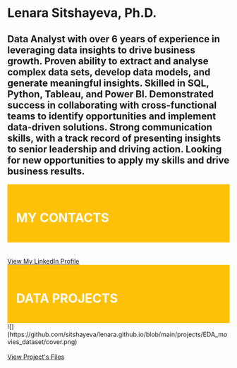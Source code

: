 # Lenara Sitshayeva, Ph.D. 
## Data Analyst with over 6 years of experience in leveraging data insights to drive business growth. Proven ability to extract and analyse complex data sets, develop data models, and generate meaningful insights. Skilled in SQL, Python, Tableau, and Power BI. Demonstrated success in collaborating with cross-functional teams to identify opportunities and implement data-driven solutions. Strong communication skills, with a track record of presenting insights to senior leadership and driving action. Looking for new opportunities to apply my skills and drive business results. 
<div style="background-color: #FFC107; padding: 20px;">
<h1 style="color: #FFF;">MY CONTACTS</h1>
</div>
<br><br>
<a href="https://www.linkedin.com/in/lenara-sitshayeva/">View My LinkedIn Profile</a> 
<div style="background-color: #FFC107; padding: 20px;">
<h1 style="color: #FFF;"> DATA PROJECTS </h1>
</div>
  ![](https://github.com/sitshayeva/lenara.github.io/blob/main/projects/EDA_movies_dataset/cover.png)
  <br><br>
  <a href="https://github.com/sitshayeva/lenara.github.io/tree/main/projects/EDA_movies_dataset/">View Project's Files</a> 
  
  

